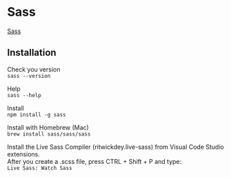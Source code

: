# Sass
[Sass](https://sass-lang.com)

## Installation  
Check you version  
`sass --version`  

Help  
`sass --help`  

Install  
`npm install -g sass`  

Install with Homebrew (Mac)  
`brew install sass/sass/sass`  

Install the Live Sass Compiler (ritwickdey.live-sass) from Visual Code Studio extensions.  
After you create a .scss file, press CTRL + Shift + P and type:  
`Live Sass: Watch Sass`  

